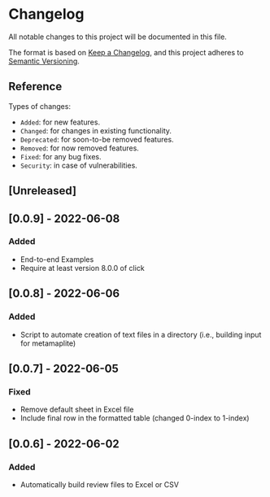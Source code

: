 # Changelog
All notable changes to this project will be documented in this file.

The format is based on [Keep a Changelog](https://keepachangelog.com/en/1.0.0/),
and this project adheres to [Semantic Versioning](https://semver.org/spec/v2.0.0.html).

## Reference

Types of changes:

* `Added`: for new features.
* `Changed`: for changes in existing functionality.
* `Deprecated`: for soon-to-be removed features.
* `Removed`: for now removed features.
* `Fixed`: for any bug fixes.
* `Security`: in case of vulnerabilities.

## [Unreleased]


## [0.0.9] - 2022-06-08

### Added
- End-to-end Examples
- Require at least version 8.0.0 of click


## [0.0.8] - 2022-06-06

### Added
- Script to automate creation of text files in a directory (i.e., building input for metamaplite) 


## [0.0.7] - 2022-06-05

### Fixed
- Remove default sheet in Excel file
- Include final row in the formatted table (changed 0-index to 1-index)


## [0.0.6] - 2022-06-02

### Added
- Automatically build review files to Excel or CSV
